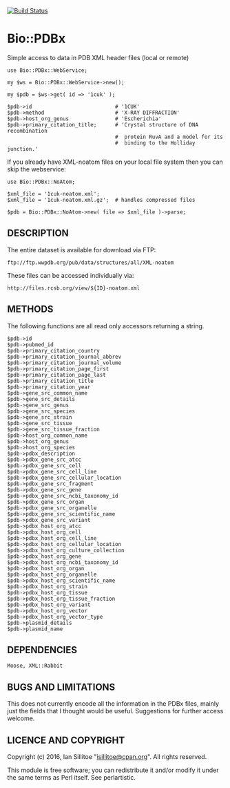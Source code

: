 [![Build Status](https://travis-ci.org/sillitoe/bio-pdbx.svg?branch=master)](https://travis-ci.org/sillitoe/bio-pdbx)


# Bio::PDBx

Simple access to data in PDB XML header files (local or remote)

```
use Bio::PDBx::WebService;

my $ws = Bio::PDBx::WebService->new();

my $pdb = $ws->get( id => '1cuk' );

$pdb->id                           # '1CUK'
$pdb->method                       # 'X-RAY DIFFRACTION'
$pdb->host_org_genus               # 'Escherichia'
$pdb->primary_citation_title;      # 'Crystal structure of DNA recombination
                                   #  protein RuvA and a model for its
                                   #  binding to the Holliday junction.'
```

If you already have XML-noatom files on your local file system then you can
skip the webservice:

```
use Bio::PDBx::NoAtom;

$xml_file = '1cuk-noatom.xml';
$xml_file = '1cuk-noatom.xml.gz';  # handles compressed files

$pdb = Bio::PDBx::NoAtom->new( file => $xml_file )->parse;
```

## DESCRIPTION

The entire dataset is available for download via FTP:

    ftp://ftp.wwpdb.org/pub/data/structures/all/XML-noatom

These files can be accessed individually via:

    http://files.rcsb.org/view/${ID}-noatom.xml

## METHODS

The following functions are all read only accessors returning a string.

```
$pdb->id
$pdb->pubmed_id
$pdb->primary_citation_country
$pdb->primary_citation_journal_abbrev
$pdb->primary_citation_journal_volume
$pdb->primary_citation_page_first
$pdb->primary_citation_page_last
$pdb->primary_citation_title
$pdb->primary_citation_year
$pdb->gene_src_common_name
$pdb->gene_src_details
$pdb->gene_src_genus
$pdb->gene_src_species
$pdb->gene_src_strain
$pdb->gene_src_tissue
$pdb->gene_src_tissue_fraction
$pdb->host_org_common_name
$pdb->host_org_genus
$pdb->host_org_species
$pdb->pdbx_description
$pdb->pdbx_gene_src_atcc
$pdb->pdbx_gene_src_cell
$pdb->pdbx_gene_src_cell_line
$pdb->pdbx_gene_src_cellular_location
$pdb->pdbx_gene_src_fragment
$pdb->pdbx_gene_src_gene
$pdb->pdbx_gene_src_ncbi_taxonomy_id
$pdb->pdbx_gene_src_organ
$pdb->pdbx_gene_src_organelle
$pdb->pdbx_gene_src_scientific_name
$pdb->pdbx_gene_src_variant
$pdb->pdbx_host_org_atcc
$pdb->pdbx_host_org_cell
$pdb->pdbx_host_org_cell_line
$pdb->pdbx_host_org_cellular_location
$pdb->pdbx_host_org_culture_collection
$pdb->pdbx_host_org_gene
$pdb->pdbx_host_org_ncbi_taxonomy_id
$pdb->pdbx_host_org_organ
$pdb->pdbx_host_org_organelle
$pdb->pdbx_host_org_scientific_name
$pdb->pdbx_host_org_strain
$pdb->pdbx_host_org_tissue
$pdb->pdbx_host_org_tissue_fraction
$pdb->pdbx_host_org_variant
$pdb->pdbx_host_org_vector
$pdb->pdbx_host_org_vector_type
$pdb->plasmid_details
$pdb->plasmid_name
```

## DEPENDENCIES

```
Moose, XML::Rabbit
```

## BUGS AND LIMITATIONS

This does not currently encode all the information in the PDBx files,
mainly just the fields that I thought would be useful. Suggestions for
further access welcome.

## LICENCE AND COPYRIGHT

Copyright (c) 2016, Ian Sillitoe "<isillitoe@cpan.org>". All rights
reserved.

This module is free software; you can redistribute it and/or modify it
under the same terms as Perl itself. See perlartistic.
